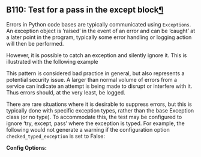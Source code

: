 ## B110: Test for a pass in the except block<a href="#b110-test-for-a-pass-in-the-except-block" class="headerlink" title="Permalink to this headline">¶</a>

Errors in Python code bases are typically communicated using
`Exceptions`. An exception object is ‘raised’ in the event of an error
and can be ‘caught’ at a later point in the program, typically some
error handling or logging action will then be performed.

However, it is possible to catch an exception and silently ignore it.
This is illustrated with the following example

This pattern is considered bad practice in general, but also represents
a potential security issue. A larger than normal volume of errors from a
service can indicate an attempt is being made to disrupt or interfere
with it. Thus errors should, at the very least, be logged.

There are rare situations where it is desirable to suppress errors, but
this is typically done with specific exception types, rather than the
base Exception class (or no type). To accommodate this, the test may be
configured to ignore ‘try, except, pass’ where the exception is typed.
For example, the following would not generate a warning if the
configuration option `checked_typed_exception` is set to False:

**Config Options:**

